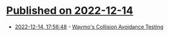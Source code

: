 # [Published on 2022-12-14](index.md)

* [2022-12-14, 17:56:48](https://news.ycombinator.com/item?id=33987118) - [Waymo's Collision Avoidance Testing](https://blog.waymo.com/2022/12/waymos-collision-avoidance-testing.html)

